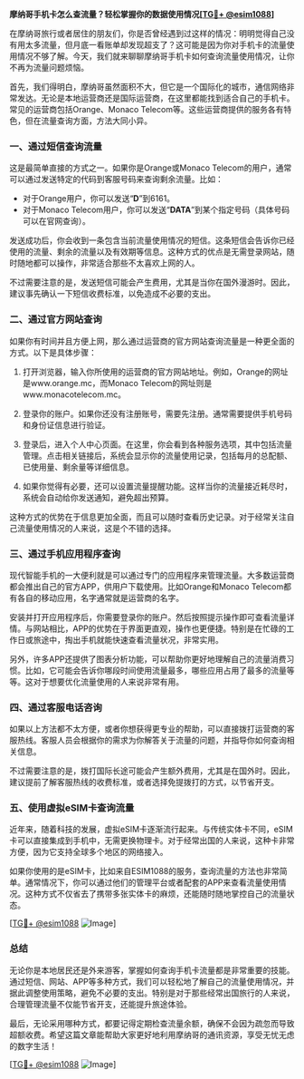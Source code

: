 **摩纳哥手机卡怎么查流量？轻松掌握你的数据使用情况[[TG💪+ @esim1088](https://t.me/s/esim1088)]**

在摩纳哥旅行或者居住的朋友们，你是否曾经遇到过这样的情况：明明觉得自己没有用太多流量，但月底一看账单却发现超支了？这可能是因为你对手机卡的流量使用情况不够了解。今天，我们就来聊聊摩纳哥手机卡如何查询流量使用情况，让你不再为流量问题烦恼。

首先，我们得明白，摩纳哥虽然面积不大，但它是一个国际化的城市，通信网络非常发达。无论是本地运营商还是国际运营商，在这里都能找到适合自己的手机卡。常见的运营商包括Orange、Monaco Telecom等。这些运营商提供的服务各有特色，但在流量查询方面，方法大同小异。

### **一、通过短信查询流量**

这是最简单直接的方式之一。如果你是Orange或Monaco Telecom的用户，通常可以通过发送特定的代码到客服号码来查询剩余流量。比如：

- 对于Orange用户，你可以发送“**D**”到6161。
- 对于Monaco Telecom用户，你可以发送“**DATA**”到某个指定号码（具体号码可以在官网查询）。

发送成功后，你会收到一条包含当前流量使用情况的短信。这条短信会告诉你已经使用的流量、剩余的流量以及有效期等信息。这种方式的优点是无需登录网站，随时随地都可以操作，非常适合那些不太喜欢上网的人。

不过需要注意的是，发送短信可能会产生费用，尤其是当你在国外漫游时。因此，建议事先确认一下短信收费标准，以免造成不必要的支出。

### **二、通过官方网站查询**

如果你有时间并且方便上网，那么通过运营商的官方网站查询流量是一种更全面的方式。以下是具体步骤：

1. 打开浏览器，输入你所使用的运营商的官方网站地址。例如，Orange的网址是www.orange.mc，而Monaco Telecom的网址则是www.monacotelecom.mc。
   
2. 登录你的账户。如果你还没有注册账号，需要先注册。通常需要提供手机号码和身份证信息进行验证。

3. 登录后，进入个人中心页面。在这里，你会看到各种服务选项，其中包括流量管理。点击相关链接后，系统会显示你的流量使用记录，包括每月的总配额、已使用量、剩余量等详细信息。

4. 如果你觉得有必要，还可以设置流量提醒功能。这样当你的流量接近耗尽时，系统会自动给你发送通知，避免超出预算。

这种方式的优势在于信息更加全面，而且可以随时查看历史记录。对于经常关注自己流量使用情况的人来说，这是个不错的选择。

### **三、通过手机应用程序查询**

现代智能手机的一大便利就是可以通过专门的应用程序来管理流量。大多数运营商都会推出自己的官方APP，供用户下载使用。比如Orange和Monaco Telecom都有各自的移动应用，名字通常就是运营商的名字。

安装并打开应用程序后，你需要登录你的账户。然后按照提示操作即可查看流量详情。与网站相比，APP的优势在于界面更直观，操作也更便捷。特别是在忙碌的工作日或旅途中，掏出手机就能快速查看流量状况，非常实用。

另外，许多APP还提供了图表分析功能，可以帮助你更好地理解自己的流量消费习惯。比如，它可能会告诉你哪段时间使用流量最多，哪些应用占用了最多的流量等等。这对于想要优化流量使用的人来说非常有用。

### **四、通过客服电话咨询**

如果以上方法都不太方便，或者你想获得更专业的帮助，可以直接拨打运营商的客服热线。客服人员会根据你的需求为你解答关于流量的问题，并指导你如何查询相关信息。

不过需要注意的是，拨打国际长途可能会产生额外费用，尤其是在国外时。因此，建议提前了解客服热线的收费标准，或者选择免提拨打的方式，以节省开支。

### **五、使用虚拟eSIM卡查询流量**

近年来，随着科技的发展，虚拟eSIM卡逐渐流行起来。与传统实体卡不同，eSIM卡可以直接集成到手机中，无需更换物理卡。对于经常出国的人来说，这种卡非常方便，因为它支持全球多个地区的网络接入。

如果你使用的是eSIM卡，比如来自ESIM1088的服务，查询流量的方法也非常简单。通常情况下，你可以通过他们的管理平台或者配套的APP来查看流量使用情况。这种方式不仅省去了携带多张实体卡的麻烦，还能随时随地掌控自己的流量状态。

[[TG💪+ @esim1088](https://t.me/s/esim1088) ![Image](https://i.postimg.cc/4NQfJmqS/Snipaste-2025-05-13-00-14-12.png)]

### **总结**

无论你是本地居民还是外来游客，掌握如何查询手机卡流量都是非常重要的技能。通过短信、网站、APP等多种方式，我们可以轻松地了解自己的流量使用情况，并据此调整使用策略，避免不必要的支出。特别是对于那些经常出国旅行的人来说，合理管理流量不仅能节省开支，还能提升旅途体验。

最后，无论采用哪种方式，都要记得定期检查流量余额，确保不会因为疏忽而导致超额收费。希望这篇文章能帮助大家更好地利用摩纳哥的通讯资源，享受无忧无虑的数字生活！

[[TG💪+ @esim1088](https://t.me/s/esim1088) ![Image](https://i.postimg.cc/4NQfJmqS/Snipaste-2025-05-13-00-14-12.png)]